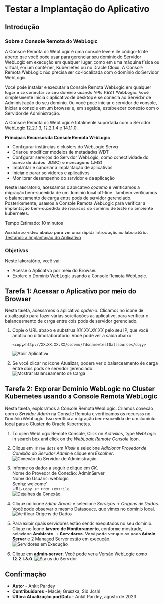 # Testar a Implantação do Aplicativo

## Introdução

### Sobre a Console Remota do WebLogic

A Console Remota do WebLogic é uma console leve e de código-fonte aberto que você pode usar para gerenciar seu domínio do Servidor WebLogic em execução em qualquer lugar, como em uma máquina física ou virtual, em um contêiner, Kubernetes ou no Oracle Cloud. A Console Remota WebLogic não precisa ser co-localizada com o domínio do Servidor WebLogic.

Você pode instalar e executar a Console Remota WebLogic em qualquer lugar e se conectar ao seu domínio usando APIs REST WebLogic. Você simplesmente inicia o aplicativo de desktop e se conecta ao Servidor de Administração do seu domínio. Ou você pode iniciar o servidor de console, iniciar a console em um browser e, em seguida, estabelecer conexão com o Servidor de Administração.

A Console Remota do WebLogic é totalmente suportada com o Servidor WebLogic 12.2.1.3, 12.2.1.4 e 14.1.1.0.

**Principais Recursos da Console Remota WebLogic**

*   Configurar instâncias e clusters do WebLogic Server
*   Criar ou modificar modelos de metadados WDT
*   Configurar serviços do Servidor WebLogic, como conectividade do banco de dados (JDBC) e mensagens (JMS)
*   Implantar e cancelar a implantação de aplicativos
*   Iniciar e parar servidores e aplicativos
*   Monitorar desempenho do servidor e da aplicação

Neste laboratório, acessamos o aplicativo _opdemo_ e verificamos a migração bem-sucedida de um domínio local off-line. Também verificamos o balanceamento de carga entre pods de servidor gerenciado. Posteriormente, usamos a Console Remota WebLogic para verificar a implantação bem-sucedida de recursos do domínio de teste no ambiente kubernetes.

Tempo Estimado: 10 minutos

Assista ao vídeo abaixo para ver uma rápida introdução ao laboratório. [Testando a Implantação do Aplicativo](videohub:1_1khcsrbq)

### Objetivos

Neste laboratório, você vai:

*   Acesse o Aplicativo por meio do Browser.
*   Explore o Domínio WebLogic usando a Console Remota WebLogic.

## Tarefa 1: Acessar o Aplicativo por meio do Browser

Nesta tarefa, acessamos o aplicativo _opdemo_. Clicamos no ícone de atualização para fazer várias solicitações ao aplicativo, para verificar o balanceamento de carga entre dois pods de servidor gerenciado.

1.  Copie o URL abaixo e substitua _XX.XX.XX.XX_ pelo seu IP, que você anotou no último laboratório. Você pode ver a saída abaixo.
    
        <copy>http://XX.XX.XX.XX/opdemo/?dsname=testDatasource</copy>
        
    
    ![Abrir Aplicativo](images/open-application.png)
    
2.  Se você clicar no ícone Atualizar, poderá ver o balanceamento de carga entre dois pods de servidor gerenciado. ![Mostrar Balanceamento de Carga](images/show-load-balancing.png)
    

## Tarefa 2: Explorar Domínio WebLogic no Cluster Kubernetes usando a Console Remota WebLogic

Nesta tarefa, exploramos a Console Remota WebLogic. Criamos conexão com o _Servidor Admin_ na Console Remota e verificamos os recursos no Domínio WebLogic. Isso verifica a migração bem-sucedida de um domínio local para o Cluster do Oracle Kubernetes.

1.  To open WebLogic Remote Console, Click on _Activities_, type _WebLogic_ in search box and click on the _WebLogic Remote Console_ Icon.
    
2.  Clique em `Three dots` em _Kiosk_ e selecione _Adicionar Provedor de Conexão do Servidor Admin_ e clique em _Escolher_. ![Conexão do Servidor de Administração](images/adminserver-connection.png)
    
3.  Informe os dados a seguir e clique em _OK_.  
    Nome do Provedor de Conexão: AdminServer  
    Nome do Usuário: weblogic  
    Senha: welcome1  
    URL: `Copy_IP_From_TextFile`  
    ![Detalhes da Conexão](images/connection-details.png)
    
4.  Clique no ícone _Editar Árvore_ e selecione _Serviços_ -> _Origens de Dados_. Você pode observar o mesmo Datasouce, que vimos no domínio local. ![Verificar Origens de Dados](images/verify-datasources.png)
    
5.  Para exibir quais servidores estão sendo executados no seu domínio. Clique no Ícone **Árvore de Monitoramento**, conforme mostrado, selecione **Ambiente** -> **Servidores**. Você pode ver que os pods **Admin Server** e 2 Managed Server estão em execução. ![Servidores em Execução](images/running-server-status.png)
    
6.  Clique em **admin-server**. Você pode ver a Versão WebLogic como **12.2.1.3.0**. ![Status do Servidor](images/wls-version.png)
    

## Confirmação

*   **Autor** - Ankit Pandey
*   **Contribuidores** - Maciej Gruszka, Sid Joshi
*   **Última Atualização por/Data** - Ankit Pandey, agosto de 2023